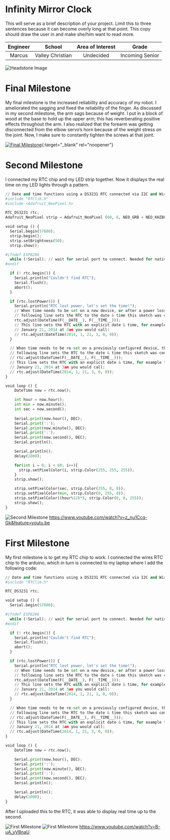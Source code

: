 ﻿# Infinity Mirror Clock
This will serve as a brief description of your project. Limit this to three sentences because it can become overly long at that point. This copy should draw the user in and make she/him want to read more.

| **Engineer** | **School** | **Area of Interest** | **Grade** |
|:--:|:--:|:--:|:--:|
| Marcus | Valley Christian | Undecided | Incoming Senior

![Headstone Image](https://cdn.discordapp.com/attachments/865684000450412547/868211966999674900/IMG_03194083AF1B-1.jpeg)
  
# Final Milestone
My final milestone is the increased reliability and accuracy of my robot. I ameliorated the sagging and fixed the reliability of the finger. As discussed in my second milestone, the arm sags because of weight. I put in a block of wood at the base to hold up the upper arm; this has reverberating positive effects throughout the arm. I also realized that the forearm was getting disconnected from the elbow servo’s horn because of the weight stress on the joint. Now, I make sure to constantly tighten the screws at that joint. 

[![Final Milestone](https://res.cloudinary.com/marcomontalbano/image/upload/v1612573869/video_to_markdown/images/youtube--F7M7imOVGug-c05b58ac6eb4c4700831b2b3070cd403.jpg )](https://www.youtube.com/watch?v=F7M7imOVGug&feature=emb_logo "Final Milestone"){:target="_blank" rel="noopener"}

# Second Milestone
I connected my RTC chip and my LED strip together. Now it displays the real time on my LED lights through a pattern.

```python
// Date and time functions using a DS3231 RTC connected via I2C and Wire lib
#include "RTClib.h"
#include <Adafruit_NeoPixel.h>

RTC_DS3231 rtc;
Adafruit_NeoPixel strip = Adafruit_NeoPixel (60, 6, NEO_GRB + NEO_KHZ800);

void setup () {
  Serial.begin(57600);
  strip.begin();
  strip.setBrightness(50);
  strip.show();

#ifndef ESP8266
  while (!Serial); // wait for serial port to connect. Needed for native USB
#endif

  if (! rtc.begin()) {
    Serial.println("Couldn't find RTC");
    Serial.flush();
    abort();
  }

  if (rtc.lostPower()) {
    Serial.println("RTC lost power, let's set the time!");
    // When time needs to be set on a new device, or after a power loss, the
    // following line sets the RTC to the date & time this sketch was compiled
    rtc.adjust(DateTime(F(__DATE__), F(__TIME__)));
    // This line sets the RTC with an explicit date & time, for example to set
    // January 21, 2014 at 3am you would call:
    // rtc.adjust(DateTime(2014, 1, 21, 3, 0, 0));
  }

  // When time needs to be re-set on a previously configured device, the
  // following line sets the RTC to the date & time this sketch was compiled
  // rtc.adjust(DateTime(F(__DATE__), F(__TIME__)));
  // This line sets the RTC with an explicit date & time, for example to set
  // January 21, 2014 at 3am you would call:
  // rtc.adjust(DateTime(2014, 1, 21, 3, 0, 0));
}

void loop () {
    DateTime now = rtc.now();

    int hour = now.hour();
    int min = now.minute();
    int sec = now.second();
    
    Serial.print(now.hour(), DEC);
    Serial.print(':');
    Serial.print(now.minute(), DEC);
    Serial.print(':');
    Serial.print(now.second(), DEC);
    Serial.println();

    Serial.println();
    delay(1000);

    for(int i = 0; i < 60; i++){
      strip.setPixelColor(i, strip.Color(255, 255, 255));
    }
    strip.show();

    strip.setPixelColor(sec, strip.Color(255, 0, 0));
    strip.setPixelColor(min, strip.Color(0, 255, 0));
    strip.setPixelColor((hour%12)*5, strip.Color(0, 0, 255));
    strip.show();
}
```
![Second Milestone](https://cdn.discordapp.com/attachments/865684000450412547/866568199305953280/Screen_Shot_2021-07-18_at_11.31.44_PM.png)
https://www.youtube.com/watch?v=z_nu1Ccq-Gk&feature=youtu.be

# First Milestone

My first milestone is to get my RTC chip to work. I connected the wires RTC chip to the arduino, which in turn is connected to my laptop where I add the following code:

```python
// Date and time functions using a DS3231 RTC connected via I2C and Wire lib
#include "RTClib.h"

RTC_DS3231 rtc;

void setup () {
  Serial.begin(57600);

#ifndef ESP8266
  while (!Serial); // wait for serial port to connect. Needed for native USB
#endif

  if (! rtc.begin()) {
    Serial.println("Couldn't find RTC");
    Serial.flush();
    abort();
  }

  if (rtc.lostPower()) {
    Serial.println("RTC lost power, let's set the time!");
    // When time needs to be set on a new device, or after a power loss, the
    // following line sets the RTC to the date & time this sketch was compiled
    rtc.adjust(DateTime(F(__DATE__), F(__TIME__)));
    // This line sets the RTC with an explicit date & time, for example to set
    // January 21, 2014 at 3am you would call:
    // rtc.adjust(DateTime(2014, 1, 21, 3, 0, 0));
  }

  // When time needs to be re-set on a previously configured device, the
  // following line sets the RTC to the date & time this sketch was compiled
  // rtc.adjust(DateTime(F(__DATE__), F(__TIME__)));
  // This line sets the RTC with an explicit date & time, for example to set
  // January 21, 2014 at 3am you would call:
  // rtc.adjust(DateTime(2014, 1, 21, 3, 0, 0));
}

void loop () {
    DateTime now = rtc.now();

    Serial.print(now.hour(), DEC);
    Serial.print(':');
    Serial.print(now.minute(), DEC);
    Serial.print(':');
    Serial.print(now.second(), DEC);
    Serial.println();

    Serial.println();
    delay(1000);
}
```
After I uploaded this to the RTC, it was able to display real time up to the second.

![First Milestone](https://cdn.discordapp.com/attachments/865684000450412547/865684134613221436/IMG_1633.JPG)
![First Milestone](https://cdn.discordapp.com/attachments/865684000450412547/865695721691545621/IMG_1634.JPG)
https://www.youtube.com/watch?v=B-uA_yVBnaU
